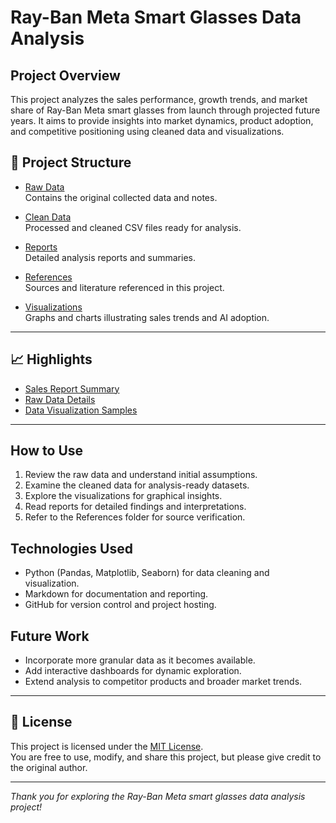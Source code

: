 # Ray-Ban Meta Smart Glasses Data Analysis

## Project Overview

This project analyzes the sales performance, growth trends, and market share of Ray-Ban Meta smart glasses from launch through projected future years. It aims to provide insights into market dynamics, product adoption, and competitive positioning using cleaned data and visualizations.

## 📂 Project Structure

- [Raw Data](Raw_Data/)  
  Contains the original collected data and notes.

- [Clean Data](Clean_Data/)  
  Processed and cleaned CSV files ready for analysis.

- [Reports](Reports/)  
  Detailed analysis reports and summaries.

- [References](References/)  
  Sources and literature referenced in this project.

- [Visualizations](Visualizations/)  
  Graphs and charts illustrating sales trends and AI adoption.

---

## 📈 Highlights

- [Sales Report Summary](Reports/Sales_Report.md)  
- [Raw Data Details](Raw_Data/Raw_Data.md)  
- [Data Visualization Samples](Visualizations/README.md)  

---

## How to Use

1. Review the raw data and understand initial assumptions.
2. Examine the cleaned data for analysis-ready datasets.
3. Explore the visualizations for graphical insights.
4. Read reports for detailed findings and interpretations.
5. Refer to the References folder for source verification.

## Technologies Used

- Python (Pandas, Matplotlib, Seaborn) for data cleaning and visualization.
- Markdown for documentation and reporting.
- GitHub for version control and project hosting.

## Future Work

- Incorporate more granular data as it becomes available.
- Add interactive dashboards for dynamic exploration.
- Extend analysis to competitor products and broader market trends.

---

## 🔐 License

This project is licensed under the [MIT License](LICENSE).  
You are free to use, modify, and share this project, but please give credit to the original author.

---

*Thank you for exploring the Ray-Ban Meta smart glasses data analysis project!*
